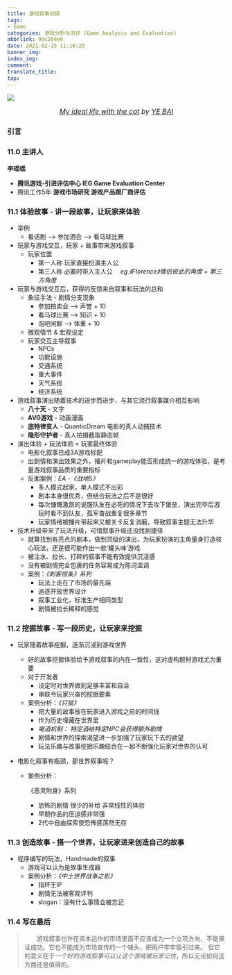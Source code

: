 ```yaml
---
title: 游戏叙事初探
tags:
- Game
categories: 游戏分析与测评 (Game Analysis and Evaluation)
abbrlink: 99c204e6
date: 2021-02-15 11:16:20
banner_img:
index_img:
comment:
translate_title:
top:
---
```






![](https://cdn.jsdelivr.net/gh/Yousazoe/picgo-repo/img/be925b109920001.Y3JvcCwxNTY2LDEyMjUsMjY3LDEyNw.png)

<div align=center>
  <font size="3">
    <i>
      <a href="https://www.behance.net/gallery/109920001/My-ideal-life-with-the-cat?tracking_source=search_projects_recommended">My ideal life with the cat</a> by 
      <a href="https://www.behance.net/LSYBAIYE">YE BAI</a>
    </i>
  </font>
</div>



### 引言

<!--more-->

### 11.0 主讲人

**李瑶瑶**
- **腾讯游戏-引进评估中心 IEG Game Evaluation Center**
- 腾讯工作5年 **游戏市场研究 游戏产品跟厂商评估**

### 11.1 体验故事 - 讲一段故事，让玩家来体验

- 举例
  - 看话剧 --> 参加酒会 --> 看马球比赛
- 玩家与游戏交互，玩家 + 故事带来游戏叙事
  - 玩家位置
    - 第一人称 玩家直接扮演主人公
    - 第三人称 必要时带入主人公  *eg.《Florence》情侣彼此的角度 + 第三方角度*
- 玩家与游戏交互后，获得的反馈来自叙事和玩法的总和
  - 象征手法 - 剧情分支现象
    - 参加拍卖会 --> 声誉 + 10
    - 看马球比赛 --> 知识 + 10
    - 泡吧闲聊 --> 体重 + 10
  - 微观情节 & 宏观设定
  - 玩家交互主导叙事
    - NPCs
    - 功能设施
    - 交通系统
    - 重大事件
    - 天气系统
    - 经济系统
- 游戏叙事演出随着技术的进步而进步，与其它流行叙事媒介相互影响
  - **八十天** - 文字
  - **AVG游戏** - 动画漫画
  - **底特律变人** - QuanticDream 电影的真人动捕技术
  - **隐形守护者** - 真人拍摄截取静态帧
- 演出体验 + 玩法体验 = 玩家最终体验
  - 电影化叙事已成3A游戏标配
  - 出剧情和演出效果之外，播片和gameplay能否形成统一的游戏体验，是考量游戏叙事品质的重要指标
  - 反面案例：*EA -《战地5》*
    - 多人模式起家，单人模式不出彩
    - 剧本本身很优秀，但结合玩法之后不是很好
    - 每次慷慨激昂的说服队友在必死的情况下去攻下堡垒，演出完毕后游玩时看不到队友，孤军奋战重复很多章节
    - 玩家情绪被播片带起来又被关卡反复消磨，导致叙事主题无法升华
- 技术升级带来了玩法升级，可惜叙事升级还没找到捷径
  - 就算找到有亮点的剧本，做到顶级的演出，为玩家扮演的主角量身打造核心玩法，还是很可能作出一款‘罐头味’游戏
  - 被注水、拉长、打碎的叙事不能有效提供沉浸感
  - 没有被剧情完全包裹的任务容易成为陈词滥调
  - 案例：*《刺客信条》系列*
    - 玩法上走在了市场的最先端
    - 追逐开放世界设计
    - 叙事工业化，标准生产相同类型
    - 剧情被拉长稀释的感觉

### 11.2 挖掘故事 - 写一段历史，让玩家来挖掘

- 玩家随着故事挖掘，逐渐沉浸到游戏世界

  - 好的故事挖掘体验给予游戏叙事的内在一致性，这对虚构题材游戏尤为重要
  - 对于开发者
    - 设定时对世界做到足够丰富和自洽
    - 串联令玩家兴奋的挖掘要素
  - 案例分析：*《只狼》*
    - 把大量的故事放在玩家进入游戏之前的时间线
    - 作为历史埋藏在世界里
    - *喝酒机制： 特定酒给特定NPC会获得额外剧情*
    - 剧情和世界的探索渴望进一步加强了玩家玩下去的欲望
    - 玩法乐趣与故事挖掘乐趣结合在一起不断强化玩家对世界的认可

- 电影化叙事有瓶颈，那世界叙事呢？

  - 案例分析：

     

    《恶灵附身》系列

    - 恐怖的剧情 很少的补给 非常线性的体验
    - 早期作品的压迫感非常强
    - 2代中自由探索使恐怖感荡然无存

### 11.3 创造故事 - 搭一个世界，让玩家进来创造自己的故事

- 程序编写的玩法，Handmade的叙事
  - 游戏可以认为是故事生成器
  - 案例分析：*《中土世界战争之影》*
    - 指环王IP
    - 剧情无法被客观评判
    - slogan：没有什么事情会被忘记

### 11.4 写在最后

>   游戏叙事也许在资本运作的市场里面不应该成为一个立项方向，不能保证成功。它也不能成为市场宣传的一个噱头，把用户牢牢吸引过来。 但它的意义在于*一个好的游戏叙事可以让这个游戏被玩家记住*，所以无论如何这方面还是值得的。